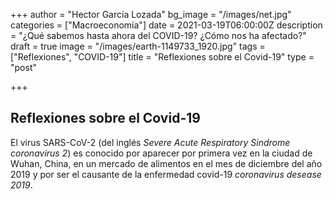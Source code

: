 +++
author = "Hector García Lozada"
bg_image = "/images/net.jpg"
categories = ["Macroeconomía"]
date = 2021-03-19T06:00:00Z
description = "¿Qué sabemos hasta ahora del COVID-19? ¿Cómo nos ha afectado?"
draft = true
image = "/images/earth-1149733_1920.jpg"
tags = ["Reflexiones", "COVID-19"]
title = "Reflexiones sobre el Covid-19"
type = "post"

+++
## Reflexiones sobre el Covid-19

El virus SARS-CoV-2 (del inglés _Severe Acute Respiratory Sindrome coronavirus 2_) es conocido por aparecer por primera vez en la ciudad de Wuhan, China, en un mercado de alimentos en el mes de diciembre del año 2019 y por ser el causante de la enfermedad covid-19 _coronavirus desease 2019_.